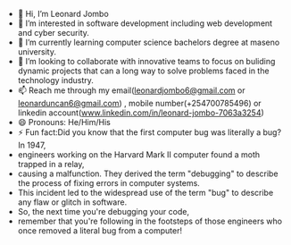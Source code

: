 - 👋 Hi, I’m Leonard Jombo
- 👀 I’m interested in software development including web development and cyber security.
- 🌱 I’m currently learning computer science bachelors degree at maseno university.
- 💞️ I’m looking to collaborate with innovative teams to focus on buliding dynamic projects that can a long way to solve problems faced in the technology industry.
- 📫 Reach me through my email(leonardjombo6@gmail.com or leonarduncan6@gmail.com) , mobile number(+254700785496) or linkedin account(www.linkedin.com/in/leonard-jombo-7063a3254)
- 😄 Pronouns:  He/Him/His
- ⚡ Fun fact:Did you know that the first computer bug was literally a bug? In 1947,
-  engineers working on the Harvard Mark II computer found a moth trapped in a relay,
-  causing a malfunction. They derived the term "debugging" to describe the process of fixing errors in computer systems.
-  This  incident led to the widespread use of the term "bug" to describe any flaw or glitch in software.
-  So, the next time you're debugging your code,
-  remember that you're following in the footsteps of those engineers who once removed a literal bug from a computer!

<!---
Maestros23/Maestros23 is a ✨ special ✨ repository because its `README.md` (this file) appears on your GitHub profile.
You can click the Preview link to take a look at your changes.
--->
